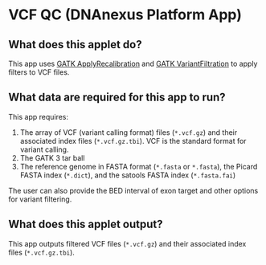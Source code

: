 # VCF QC (DNAnexus Platform App)

## What does this applet do?

This app uses [GATK ApplyRecalibration](https://www.broadinstitute.org/gatk/guide/tooldocs/org_broadinstitute_gatk_tools_walkers_variantrecalibration_VariantRecalibrator.php) and [GATK VariantFiltration](https://www.broadinstitute.org/gatk/guide/tooldocs/org_broadinstitute_gatk_tools_walkers_filters_VariantFiltration.php) to apply filters to VCF files.

## What data are required for this app to run?

This app requires:
1. The array of VCF (variant calling format) files (`*.vcf.gz`) and their associated index files (`*.vcf.gz.tbi`). VCF is the standard format for variant calling.
2. The GATK 3 tar ball
3. The reference genome in FASTA format (`*.fasta` or `*.fasta`), the Picard FASTA index (`*.dict`), and the satools FASTA index (`*.fasta.fai`)

The user can also provide the BED interval of exon target and other options for variant filtering.

## What does this applet output?

This app outputs filtered VCF files (`*.vcf.gz`) and their associated index files (`*.vcf.gz.tbi`).

